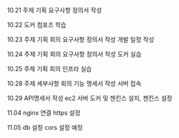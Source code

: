 10.21 
주제 기획
요구사항 정의서 작성

10.22
도커 컴포즈 학습

10.23
주제 기획 회의
요구사항 정의서 작성
개발 일정 작성

10.24
주제 기획 회의
요구사항 정의서 작성
도커 실습

10.25
주제 기획 회의
인프라 실습

10.28
주제 세부사항 회의
기능 명세서 작성
서버 접속

10.29
API명세서 작성
ec2 서버 도커 및 젠킨스 설치, 젠킨스 설정

11.04
nginx 연결
https 설정


11.05 
db 설정
cors 설정 예정